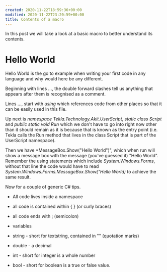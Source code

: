 ```yaml
---
created: 2020-11-22T18:59:36+00:00
modified: 2020-11-22T23:20:59+00:00
title: Contents of a macro
---
```


In this post we will take a look at a basic macro to better understand its contents.

# Hello World

Hello World is the go to example when writing your first code in any language and why would here be any different.

Beginning with lines ..., the double forward slashes tell us anything that appears after them is recognised as a comment.

Lines ..., start with *using* which references code from other places so that it can be easily used in this file.

Up next is *namespace Tekla.Technology.Akit.UserScript*, *static class Script* and *public static void Run* which we don't have to go into right now other than it should remain as it is because that is known as the entry point (i.e. Tekla calls the Run method that lives in the class Script that is part of the UserScript namespace).

Then we have *MessageBox.Show("Hello World")", which when run will show a message box with the message (you've guessed it) "Hello World". Remember the using statements which include  *System.Windows.Forms*, without that line the code would have to read *System.Windows.Forms.MessageBox.Show("Hello World)* to achieve the same result.

Now for a couple of generic C# tips.
- All code lives inside a namespace
- all code is contained within { } (or curly braces)
- all code ends with ; (semicolon)
- variables

 - string - short for textstring, contained in "" (quotation marks)
 - double - a decimal
 - int - short for integer is a whole number
 - bool - short for boolean is a true or false value.